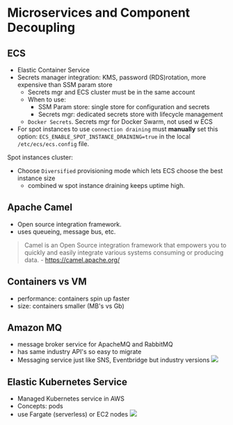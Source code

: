 # Microservices and Component Decoupling

## ECS
- Elastic Container Service
- Secrets manager integration: KMS, password  (RDS)rotation, more expensive than SSM param store
    - Secrets mgr and ECS cluster must be in the same account
    - When to use:
        - SSM Param store: single store for configuration and secrets
        - Secrets mgr: dedicated secrets store with lifecycle management
    - `Docker Secrets`. Secrets mgr for Docker Swarm, not used w ECS
- For spot instances to use `connection draining` must **manually** set this option: `ECS_ENABLE_SPOT_INSTANCE_DRAINING=true` in the local `/etc/ecs/ecs.config` file. 

Spot instances cluster: 
- Choose `Diversified` provisioning mode which lets ECS choose the best instance size
    - combined w spot instance draining keeps uptime high.  

## Apache Camel
- Open source integration framework. 
- uses queueing, message bus, etc. 
> Camel is an Open Source integration framework that empowers you to quickly and easily integrate various systems consuming or producing data. - https://camel.apache.org/

## Containers vs VM
- performance: containers spin up faster
- size: containers smaller (MB's vs Gb)

## Amazon MQ
- message broker service for ApacheMQ and RabbitMQ
- has same industry API's so easy to migrate
- Messaging service just like SNS, Eventbridge but industry versions
![](https://d1.awsstatic.com/product-marketing/Amazon-MQ/Amazon%20MQ%20HIW%20Diagram.78e380e8a97064c8f751c1569481a304644490b5.jpg)

## Elastic Kubernetes Service
- Managed Kubernetes service in AWS
- Concepts: pods
- use Fargate (serverless) or EC2 nodes
![](https://d1.awsstatic.com/product-page-diagram_Amazon-EKS%402x.ddc48a43756bff3baead68406d3cac88b4151a7e.ddc48a43756bff3baead68406d3cac88b4151a7e.png)